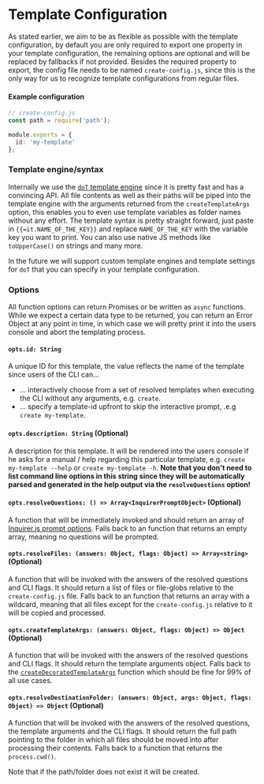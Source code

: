 # Template Configuration

As stated earlier, we aim to be as flexible as possible with the template configuration, by default you are only required to export one property in your template configuration, the remaining options are optional and will be replaced by fallbacks if not provided. Besides the required property to export, the config file needs to be named `create-config.js`, since this is the only way for us to recognize template configurations from regular files.

#### Example configuration
```js
// create-config.js
const path = require('path');

module.exports = {
  id: 'my-template'
};
```

### Template engine/syntax
Internally we use the [`doT` template engine](https://olado.github.com/doT) since it is pretty fast and has a convincing API. All file contents as well as their paths will be piped into the template engine with the arguments returned from the `createTemplateArgs` option, this enables you to even use template variables as folder names without any effort. The template syntax is pretty straight forward, just paste in `{{=it.NAME_OF_THE_KEY}}` and replace `NAME_OF_THE_KEY` with the variable key you want to print. You can also use native JS methods like `toUpperCase()` on strings and many more.

In the future we will support custom template engines and template settings for `doT` that you can specify in your template configuration.

### Options
All function options can return Promises or be written as `async` functions. While we expect a certain data type to be returned, you can return an Error Object at any point in time, in which case we will pretty print it into the users console and abort the templating process.

#### `opts.id: String`
A unique ID for this template, the value reflects the name of the template since users of the CLI can...

* ... interactively choose from a set of resolved templates when executing the CLI without any arguments, e.g. `create`.
* ... specify a template-id upfront to skip the interactive prompt, .e.g `create my-template`.

#### `opts.description: String` (Optional)
A description for this template. It will be rendered into the users console if he asks for a manual / help regarding this particular template, e.g. `create my-template --help` or `create my-template -h`. **Note that you don't need to list command line options in this string since they will be automatically parsed and generated in the help output via the `resolveQuestions` option!**

#### `opts.resolveQuestions: () => Array<InquirerPromptObject>` (Optional)
A function that will be immediately invoked and should return an array of [Inquirer.js prompt options](https://github.com/SBoudrias/Inquirer.js#questions). Falls back to an function that returns an empty array, meaning no questions will be prompted.

#### `opts.resolveFiles: (answers: Object, flags: Object) => Array<string>` (Optional)
A function that will be invoked with the answers of the resolved questions and CLI flags. It should return a list of files or file-globs relative to the `create-config.js` file. Falls back to an function that returns an array with a wildcard, meaning that all files except for the `create-config.js` relative to it will be copied and processed.

#### `opts.createTemplateArgs: (answers: Object, flags: Object) => Object` (Optional)
A function that will be invoked with the answers of the resolved questions and CLI flags. It should return the template arguments object. Falls back to the [`createDecoratedTemplateArgs`](/docs/api/createDecoratedTemplateArgs.md) function which should be fine for 99% of all use cases.

#### `opts.resolveDestinationFolder: (answers: Object, args: Object, flags: Object) => Object` (Optional)
A function that will be invoked with the answers of the resolved questions, the template arguments and the CLI flags. It should return the full path pointing to the folder in which all files should be moved into after processing their contents. Falls back to a function that returns the `process.cwd()`.

Note that if the path/folder does not exist it will be created.
